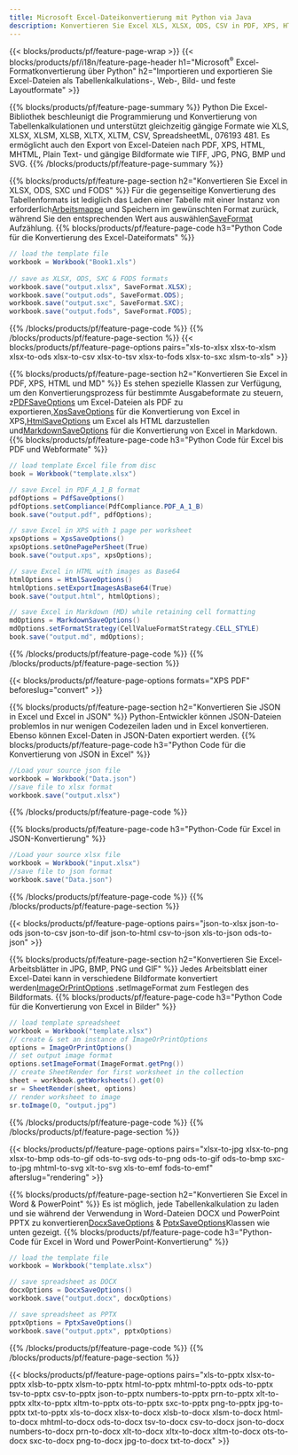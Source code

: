 ```yaml
---
title: Microsoft Excel-Dateikonvertierung mit Python via Java
description: Konvertieren Sie Excel XLS, XLSX, ODS, CSV in PDF, XPS, HTML, JPEG, HTML und viele andere beliebte Formate mit nur wenigen Zeilen Python-Code .
---
```

{{< blocks/products/pf/feature-page-wrap >}}
{{< blocks/products/pf/i18n/feature-page-header h1="Microsoft<sup>&reg;</sup> Excel-Formatkonvertierung über Python" h2="Importieren und exportieren Sie Excel-Dateien als Tabellenkalkulations-, Web-, Bild- und feste Layoutformate" >}}

{{% blocks/products/pf/feature-page-summary %}}
Python Die Excel-Bibliothek beschleunigt die Programmierung und Konvertierung von Tabellenkalkulationen und unterstützt gleichzeitig gängige Formate wie XLS, XLSX, XLSM, XLSB, XLTX, XLTM, CSV, SpreadsheetML, 076193 481. Es ermöglicht auch den Export von Excel-Dateien nach PDF, XPS, HTML, MHTML, Plain Text- und gängige Bildformate wie TIFF, JPG, PNG, BMP und SVG.
{{% /blocks/products/pf/feature-page-summary %}}

{{% blocks/products/pf/feature-page-section h2="Konvertieren Sie Excel in XLSX, ODS, SXC und FODS" %}}
 Für die gegenseitige Konvertierung des Tabellenformats ist lediglich das Laden einer Tabelle mit einer Instanz von erforderlich[Arbeitsmappe](https://reference.aspose.com/cells/python/asposecells.api/Workbook) und Speichern im gewünschten Format zurück, während Sie den entsprechenden Wert aus auswählen[SaveFormat](https://reference.aspose.com/cells/python/asposecells.api/saveformat) Aufzählung.
{{% blocks/products/pf/feature-page-code h3="Python Code für die Konvertierung des Excel-Dateiformats" %}}

```cs
// load the template file
workbook = Workbook("Book1.xls")
  
// save as XLSX, ODS, SXC & FODS formats
workbook.save("output.xlsx", SaveFormat.XLSX);
workbook.save("output.ods", SaveFormat.ODS);
workbook.save("output.sxc", SaveFormat.SXC);
workbook.save("output.fods", SaveFormat.FODS);
```
{{% /blocks/products/pf/feature-page-code %}}
{{% /blocks/products/pf/feature-page-section %}}
{{< blocks/products/pf/feature-page-options pairs="xls-to-xlsx xlsx-to-xlsm xlsx-to-ods xlsx-to-csv xlsx-to-tsv xlsx-to-fods xlsx-to-sxc xlsm-to-xls" >}}


{{% blocks/products/pf/feature-page-section h2="Konvertieren Sie Excel in PDF, XPS, HTML und MD" %}}
 Es stehen spezielle Klassen zur Verfügung, um den Konvertierungsprozess für bestimmte Ausgabeformate zu steuern, z[PDFSaveOptions](https://reference.aspose.com/cells/python/asposecells.api/PdfSaveOptions) um Excel-Dateien als PDF zu exportieren,[XpsSaveOptions](https://reference.aspose.com/cells/python/asposecells.api/XpsSaveOptions) für die Konvertierung von Excel in XPS,[HtmlSaveOptions](https://reference.aspose.com/cells/python/asposecells.api/HtmlSaveOptions) um Excel als HTML darzustellen und[MarkdownSaveOptions](https://reference.aspose.com/cells/python/asposecells.api/MarkdownSaveOptions) für die Konvertierung von Excel in Markdown.
{{% blocks/products/pf/feature-page-code h3="Python Code für Excel bis PDF und Webformate" %}}

```cs
// load template Excel file from disc
book = Workbook("template.xlsx")

// save Excel in PDF_A_1_B format
pdfOptions = PdfSaveOptions()
pdfOptions.setCompliance(PdfCompliance.PDF_A_1_B)
book.save("output.pdf", pdfOptions);

// save Excel in XPS with 1 page per worksheet
xpsOptions = XpsSaveOptions()
xpsOptions.setOnePagePerSheet(True)
book.save("output.xps", xpsOptions);

// save Excel in HTML with images as Base64
htmlOptions = HtmlSaveOptions()
htmlOptions.setExportImagesAsBase64(True)
book.save("output.html", htmlOptions);

// save Excel in Markdown (MD) while retaining cell formatting
mdOptions = MarkdownSaveOptions()
mdOptions.setFormatStrategy(CellValueFormatStrategy.CELL_STYLE)
book.save("output.md", mdOptions);
```
{{% /blocks/products/pf/feature-page-code %}}
{{% /blocks/products/pf/feature-page-section %}}

{{< blocks/products/pf/feature-page-options formats="XPS PDF" beforeslug="convert" >}}

{{% blocks/products/pf/feature-page-section h2="Konvertieren Sie JSON in Excel und Excel in JSON" %}}
Python-Entwickler können JSON-Dateien problemlos in nur wenigen Codezeilen laden und in Excel konvertieren. Ebenso können Excel-Daten in JSON-Daten exportiert werden.
{{% blocks/products/pf/feature-page-code h3="Python Code für die Konvertierung von JSON in Excel" %}}
```cs
//Load your source json file
workbook = Workbook("Data.json")
//save file to xlsx format
workbook.save("output.xlsx")
```
{{% /blocks/products/pf/feature-page-code %}}

{{% blocks/products/pf/feature-page-code h3="Python-Code für Excel in JSON-Konvertierung" %}}
```cs
//Load your source xlsx file
workbook = Workbook("input.xlsx")
//save file to json format
workbook.save("Data.json")
```
{{% /blocks/products/pf/feature-page-code %}}
{{% /blocks/products/pf/feature-page-section %}}

{{< blocks/products/pf/feature-page-options pairs="json-to-xlsx json-to-ods json-to-csv json-to-dif json-to-html csv-to-json xls-to-json ods-to-json" >}}

{{% blocks/products/pf/feature-page-section h2="Konvertieren Sie Excel-Arbeitsblätter in JPG, BMP, PNG und GIF" %}}
 Jedes Arbeitsblatt einer Excel-Datei kann in verschiedene Bildformate konvertiert werden[ImageOrPrintOptions](https://reference.aspose.com/cells/python/asposecells.api/ImageOrPrintOptions) .setImageFormat zum Festlegen des Bildformats.
{{% blocks/products/pf/feature-page-code h3="Python Code für die Konvertierung von Excel in Bilder" %}}
```cs
// load template spreadsheet
workbook = Workbook("template.xlsx")
// create & set an instance of ImageOrPrintOptions
options = ImageOrPrintOptions()
// set output image format
options.setImageFormat(ImageFormat.getPng())
// create SheetRender for first worksheet in the collection
sheet = workbook.getWorksheets().get(0)
sr = SheetRender(sheet, options)
// render worksheet to image
sr.toImage(0, "output.jpg")
```
{{% /blocks/products/pf/feature-page-code %}}
{{% /blocks/products/pf/feature-page-section %}}

{{< blocks/products/pf/feature-page-options pairs="xlsx-to-jpg xlsx-to-png xlsx-to-bmp ods-to-gif ods-to-svg ods-to-png ods-to-gif ods-to-bmp sxc-to-jpg mhtml-to-svg xlt-to-svg xls-to-emf fods-to-emf" afterslug="rendering" >}}

{{% blocks/products/pf/feature-page-section h2="Konvertieren Sie Excel in Word & PowerPoint" %}}
 Es ist möglich, jede Tabellenkalkulation zu laden und sie während der Verwendung in Word-Dateien DOCX und PowerPoint PPTX zu konvertieren[DocxSaveOptions](https://reference.aspose.com/cells/python/asposecells.api/DocxSaveOptions) & [PptxSaveOptions](https://reference.aspose.com/cells/python/asposecells.api/PptxSaveOptions)Klassen wie unten gezeigt.
{{% blocks/products/pf/feature-page-code h3="Python-Code für Excel in Word und PowerPoint-Konvertierung" %}}
```cs
// load the template file
workbook = Workbook("template.xlsx")

// save spreadsheet as DOCX
docxOptions = DocxSaveOptions()
workbook.save("output.docx", docxOptions)

// save spreadsheet as PPTX
pptxOptions = PptxSaveOptions()
workbook.save("output.pptx", pptxOptions)
```
{{% /blocks/products/pf/feature-page-code %}}
{{% /blocks/products/pf/feature-page-section %}}

{{< blocks/products/pf/feature-page-options pairs="xls-to-pptx xlsx-to-pptx xlsb-to-pptx xlsm-to-pptx html-to-pptx mhtml-to-pptx ods-to-pptx tsv-to-pptx csv-to-pptx json-to-pptx numbers-to-pptx prn-to-pptx xlt-to-pptx xltx-to-pptx xltm-to-pptx ots-to-pptx sxc-to-pptx png-to-pptx jpg-to-pptx txt-to-pptx xls-to-docx xlsx-to-docx xlsb-to-docx xlsm-to-docx html-to-docx mhtml-to-docx ods-to-docx tsv-to-docx csv-to-docx json-to-docx numbers-to-docx prn-to-docx xlt-to-docx xltx-to-docx xltm-to-docx ots-to-docx sxc-to-docx png-to-docx jpg-to-docx txt-to-docx" >}}
